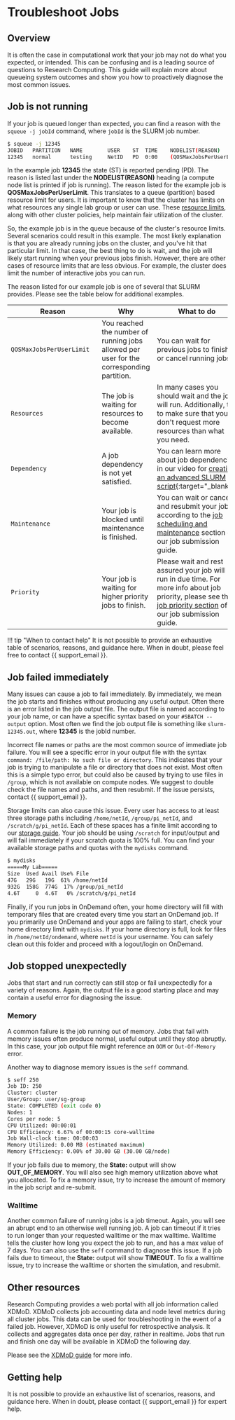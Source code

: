 # Troubleshoot Jobs

## Overview

It is often the case in computational work that your job may not do what you expected, or intended. This can be confusing and is a leading source of questions to Research Computing. This guide will explain more about queueing system outcomes and show you how to proactively diagnose the most common issues.

## Job is not running

If your job is queued longer than expected, you can find a reason with the `squeue -j jobId` command, where `jobId` is the SLURM job number.

```bash
$ squeue -j 12345
JOBID   PARTITION   NAME        USER    ST  TIME    NODELIST(REASON)
12345   normal      testing     NetID   PD  0:00    (QOSMaxJobsPerUserLimit)
```

In the example job **12345** the state (ST) is reported pending (PD). The reason is listed last under the **NODELIST(REASON)** heading (a compute node list is printed if job is running). The reason listed for the example job is **QOSMaxJobsPerUserLimit**. This translates to a queue (partition) based resource limit for users. It is important to know that the cluster has limits on what resources any single lab group or user can use. These [resource limits](running-jobs.md#resource-limits), along with other cluster policies, help maintain fair utilization of the cluster.

So, the example job is in the queue because of the cluster's resource limits. Several scenarios could result in this example. The most likely explanation is that you are already running jobs on the cluster, and you've hit that particular limit. In that case, the best thing to do is wait, and the job will likely start running when your previous jobs finish. However, there are other cases of resource limits that are less obvious. For example, the cluster does limit the number of interactive jobs you can run.

The reason listed for our example job is one of several that SLURM provides. Please see the table below for additional examples.
<!-- markdownlint-disable MD033 -->
| <div style="width:12em">Reason</div> | Why | What to do |
| ------ | --- | ---------- |
| `QOSMaxJobsPerUserLimit` | You reached the number of running jobs allowed per user for the corresponding partition. | You can wait for previous jobs to finish or cancel running jobs. |
| `Resources` | The job is waiting for resources to become available. | In many cases you should wait and the job will run. Additionally, try to make sure that you don't request more resources than what you need. |
| `Dependency` | A job dependency is not yet satisfied. | You can learn more about job dependencies in our video for [creating an advanced SLURM script](https://www.youtube.com/watch?v=-4mBhe5cK7o&t=1452s){:target="_blank"}. |
| `Maintenance` | Your job is blocked until maintenance is finished. | You can wait or cancel and resubmit your job according to the [job scheduling and maintenance](../jobs/running-jobs.md#job-scheduling-and-maintenance) section of our job submission guide. |
| `Priority` | Your job is waiting for higher priority jobs to finish. | Please wait and rest assured your job will run in due time. For more info about job priority, please see the [job priority section](../jobs/running-jobs.md#fairshare-and-priority) of our job submission guide. |
<!-- markdownlint-enable MD033 -->
!!! tip "When to contact help"
    It is not possible to provide an exhaustive table of scenarios, reasons, and guidance here. When in doubt, please feel free to contact {{ support_email }}.

## Job failed immediately

Many issues can cause a job to fail immediately. By immediately, we mean the job starts and finishes without producing any useful output. Often there is an error listed in the job output file. The output file is named according to your job name, or can have a specific syntax based on your `#SBATCH --output` option. Most often we find the job output file is something like `slurm-12345.out`, where **12345** is the jobId number.

Incorrect file names or paths are the most common source of immediate job failure. You will see a specific error in your output file with the syntax `command: /file/path: No such file or directory`. This indicates that your job is trying to manipulate a file or directory that does not exist. Most often this is a simple typo error, but could also be caused by trying to use files in `/group`, which is not available on compute nodes. We suggest to double check the file names and paths, and then resubmit. If the issue persists, contact {{ support_email }}.

Storage limits can also cause this issue. Every user has access to at least three storage paths including `/home/netId`, `/group/pi_netId`, and `/scratch/g/pi_netId`. Each of these spaces has a finite limit according to our [storage guide](../../storage/rcc-storage.md). Your job should be using `/scratch` for input/output and will fail immediately if your scratch quota is 100% full. You can find your available storage paths and quotas with the `mydisks` command.

```txt
$ mydisks
=====My Lab=====
Size  Used Avail Use% File
47G   29G   19G  61% /home/netId
932G  158G  774G  17% /group/pi_netId
4.6T     0  4.6T   0% /scratch/g/pi_netId
```

Finally, if you run jobs in OnDemand often, your home directory will fill with temporary files that are created every time you start an OnDemand job. If you primarily use OnDemand and your apps are failing to start, check your home directory limit with `mydisks`. If your home directory is full, look for files in `/home/netId/ondemand`, where `netId` is your username. You can safely clean out this folder and proceed with a logout/login on OnDemand.

## Job stopped unexpectedly

Jobs that start and run correctly can still stop or fail unexpectedly for a variety of reasons. Again, the output file is a good starting place and may contain a useful error for diagnosing the issue.

### Memory

A common failure is the job running out of memory. Jobs that fail with memory issues often produce normal, useful output until they stop abruptly. In this case, your job output file might reference an `OOM` or `Out-Of-Memory` error.

Another way to diagnose memory issues is the `seff` command.

```bash
$ seff 250
Job ID: 250
Cluster: cluster
User/Group: user/sg-group
State: COMPLETED (exit code 0)
Nodes: 1
Cores per node: 5
CPU Utilized: 00:00:01
CPU Efficiency: 6.67% of 00:00:15 core-walltime
Job Wall-clock time: 00:00:03
Memory Utilized: 0.00 MB (estimated maximum)
Memory Efficiency: 0.00% of 30.00 GB (30.00 GB/node)
```

If your job fails due to memory, the **State:** output will show **OUT_OF_MEMORY**. You will also see high memory utilization above what you allocated. To fix a memory issue, try to increase the amount of memory in the job script and re-submit.

### Walltime

Another common failure of running jobs is a job timeout. Again, you will see an abrupt end to an otherwise well running job. A job can timeout if it tries to run longer than your requested walltime or the max walltime. Walltime tells the cluster how long you expect the job to run, and has a max value of 7 days. You can also use the `seff` command to diagnose this issue. If a job fails due to timeout, the **State:** output will show **TIMEOUT**. To fix a walltime issue, try to increase the walltime or shorten the simulation, and resubmit.

## Other resources

Research Computing provides a web portal with all job information called XDMoD. XDMoD collects job accounting data and node level metrics during all cluster jobs. This data can be used for troubleshooting in the event of a failed job. However, XDMoD is only useful for retrospective analysis. It collects and aggregates data once per day, rather in realtime. Jobs that run and finish one day will be available in XDMoD the following day.

Please see the [XDMoD guide](../jobs/xdmod.md) for more info.

## Getting help

It is not possible to provide an exhaustive list of scenarios, reasons, and guidance here. When in doubt, please contact {{ support_email }} for expert help.
